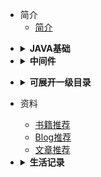 * 简介
    * [简介](README.md)


- <details><summary><b>JAVA基础</b></summary>
  <p>

    - [equals和等等的区别](JAVA基础/基础面试题/1_equals和等等的区别/README.md)

  </p>
  </details>

- <details><summary><b>中间件</b></summary>
<p>

  
</p>
</details>


- <details><summary><b>可展开一级目录</b></summary>
  <p>

    - [实例1](README.md)
    - [实例2](README.md)
    - [实例3](README.md)
    - [实例4](README.md)
    - [实例5](README.md)
    - <details><summary><b>可展开二级目录</b></summary>
      <p>

        - [实例1](README.md)
        - [实例2](README.md)
        - [实例3](README.md)
        - [实例4](README.md)
        - [实例5](README.md)

      </p>
      </details>

  </p>
  </details>



- 资料
    - [书籍推荐](./docs/materials/book.md)
    - [Blog推荐](./docs/materials/blog.md)
    - [文章推荐](./docs/materials/article.md)

- <details><summary><b>生活记录</b></summary>
  <p>

    - <details><summary><b>随意</b></summary>
      <p>

        - [实例1](README.md)
        - [实例2](README.md)
        - [实例3](README.md)

      </p>
      </details>

    - <details><summary><b>生活</b></summary>
    <p>

      - [实例1](README.md)
      - [实例2](README.md)
      - [实例3](README.md)
      - [实例4](README.md)
      - [实例5](README.md)

    </p>
    </details>

  </p>
  </details>

